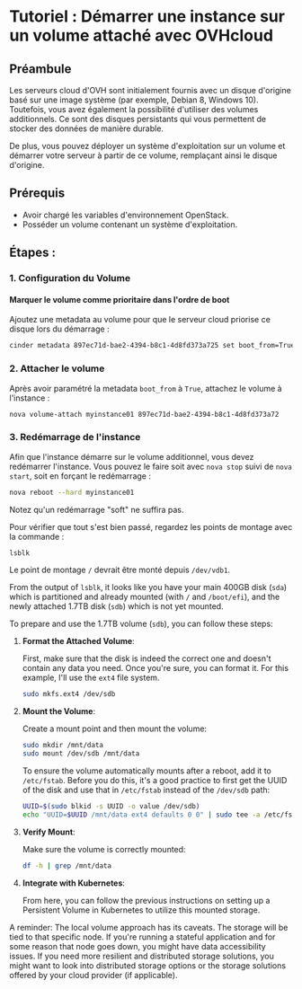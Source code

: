 # Tutoriel : Démarrer une instance sur un volume attaché avec OVHcloud

## Préambule
Les serveurs cloud d'OVH sont initialement fournis avec un disque d'origine basé sur une image système (par exemple, Debian 8, Windows 10). Toutefois, vous avez également la possibilité d'utiliser des volumes additionnels. Ce sont des disques persistants qui vous permettent de stocker des données de manière durable.

De plus, vous pouvez déployer un système d'exploitation sur un volume et démarrer votre serveur à partir de ce volume, remplaçant ainsi le disque d'origine.

## Prérequis
- Avoir chargé les variables d'environnement OpenStack.
- Posséder un volume contenant un système d'exploitation.

## Étapes :

### 1. Configuration du Volume
#### Marquer le volume comme prioritaire dans l'ordre de boot
Ajoutez une metadata au volume pour que le serveur cloud priorise ce disque lors du démarrage :
```bash
cinder metadata 897ec71d-bae2-4394-b8c1-4d8fd373a725 set boot_from=True
```

### 2. Attacher le volume
Après avoir paramétré la metadata `boot_from` à `True`, attachez le volume à l'instance :
```bash
nova volume-attach myinstance01 897ec71d-bae2-4394-b8c1-4d8fd373a72
```

### 3. Redémarrage de l'instance
Afin que l'instance démarre sur le volume additionnel, vous devez redémarrer l'instance. Vous pouvez le faire soit avec `nova stop` suivi de `nova start`, soit en forçant le redémarrage :
```bash
nova reboot --hard myinstance01
```
Notez qu'un redémarrage "soft" ne suffira pas.

Pour vérifier que tout s'est bien passé, regardez les points de montage avec la commande :
```bash
lsblk
```
Le point de montage `/` devrait être monté depuis `/dev/vdb1`.



From the output of `lsblk`, it looks like you have your main 400GB disk (`sda`) which is partitioned and already mounted (with `/` and `/boot/efi`), and the newly attached 1.7TB disk (`sdb`) which is not yet mounted.

To prepare and use the 1.7TB volume (`sdb`), you can follow these steps:

1. **Format the Attached Volume**:

   First, make sure that the disk is indeed the correct one and doesn't contain any data you need. Once you're sure, you can format it. For this example, I'll use the `ext4` file system.

   ```bash
   sudo mkfs.ext4 /dev/sdb
   ```

2. **Mount the Volume**:

   Create a mount point and then mount the volume:

   ```bash
   sudo mkdir /mnt/data
   sudo mount /dev/sdb /mnt/data
   ```

   To ensure the volume automatically mounts after a reboot, add it to `/etc/fstab`. Before you do this, it's a good practice to first get the UUID of the disk and use that in `/etc/fstab` instead of the `/dev/sdb` path:

   ```bash
   UUID=$(sudo blkid -s UUID -o value /dev/sdb)
   echo "UUID=$UUID /mnt/data ext4 defaults 0 0" | sudo tee -a /etc/fstab
   ```

3. **Verify Mount**:

   Make sure the volume is correctly mounted:

   ```bash
   df -h | grep /mnt/data
   ```

4. **Integrate with Kubernetes**:

   From here, you can follow the previous instructions on setting up a Persistent Volume in Kubernetes to utilize this mounted storage.

A reminder: The local volume approach has its caveats. The storage will be tied to that specific node. If you're running a stateful application and for some reason that node goes down, you might have data accessibility issues. If you need more resilient and distributed storage solutions, you might want to look into distributed storage options or the storage solutions offered by your cloud provider (if applicable).

